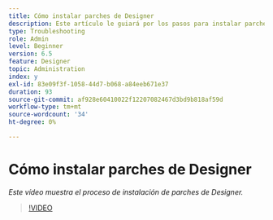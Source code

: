 ```yaml
---
title: Cómo instalar parches de Designer
description: Este artículo le guiará por los pasos para instalar parches de AEM Forms Designer
type: Troubleshooting
role: Admin
level: Beginner
version: 6.5
feature: Designer
topic: Administration
index: y
exl-id: 83e09f3f-1058-44d7-b068-a84eeb671e37
duration: 93
source-git-commit: af928e60410022f12207082467d3bd9b818af59d
workflow-type: tm+mt
source-wordcount: '34'
ht-degree: 0%

---
```


# Cómo instalar parches de Designer

*Este vídeo muestra el proceso de instalación de parches de Designer.*

>[!VIDEO](https://video.tv.adobe.com/v/335504?quality=12&learn=on)
